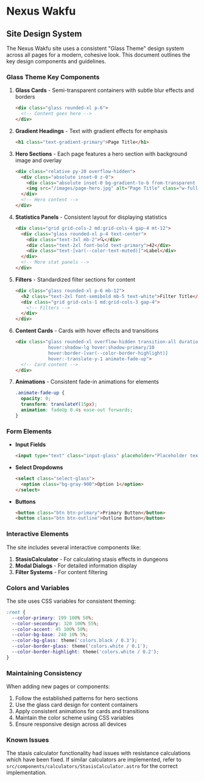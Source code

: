 # Nexus Wakfu

## Site Design System

The Nexus Wakfu site uses a consistent "Glass Theme" design system across all pages for a modern, cohesive look. This document outlines the key design components and guidelines.

### Glass Theme Key Components

1. **Glass Cards** - Semi-transparent containers with subtle blur effects and borders
   ```html
   <div class="glass rounded-xl p-6">
     <!-- Content goes here -->
   </div>
   ```

2. **Gradient Headings** - Text with gradient effects for emphasis
   ```html
   <h1 class="text-gradient-primary">Page Title</h1>
   ```

3. **Hero Sections** - Each page features a hero section with background image and overlay
   ```html
   <div class="relative py-20 overflow-hidden">
     <div class="absolute inset-0 z-0">
       <div class="absolute inset-0 bg-gradient-to-b from-transparent to-[hsl(var(--color-bg-base))]"></div>
       <img src="/images/page-hero.jpg" alt="Page Title" class="w-full h-full object-cover opacity-30">
     </div>
     <!-- Hero content -->
   </div>
   ```

4. **Statistics Panels** - Consistent layout for displaying statistics
   ```html
   <div class="grid grid-cols-2 md:grid-cols-4 gap-4 mt-12">
     <div class="glass rounded-xl p-4 text-center">
       <div class="text-3xl mb-2">🔍</div>
       <div class="text-2xl font-bold text-primary">42</div>
       <div class="text-[var(--color-text-muted)]">Label</div>
     </div>
     <!-- More stat panels -->
   </div>
   ```

5. **Filters** - Standardized filter sections for content
   ```html
   <div class="glass rounded-xl p-6 mb-12">
     <h2 class="text-2xl font-semibold mb-5 text-white">Filter Title</h2>
     <div class="grid grid-cols-1 md:grid-cols-3 gap-4">
       <!-- Filters -->
     </div>
   </div>
   ```

6. **Content Cards** - Cards with hover effects and transitions
   ```html
   <div class="glass rounded-xl overflow-hidden transition-all duration-300 
               hover:shadow-lg hover:shadow-primary/10 
               hover:border-[var(--color-border-highlight)] 
               hover:-translate-y-1 animate-fade-up">
     <!-- Card content -->
   </div>
   ```

7. **Animations** - Consistent fade-in animations for elements
   ```css
   .animate-fade-up {
     opacity: 0;
     transform: translateY(15px);
     animation: fadeUp 0.4s ease-out forwards;
   }
   ```

### Form Elements

- **Input Fields**
  ```html
  <input type="text" class="input-glass" placeholder="Placeholder text">
  ```

- **Select Dropdowns**
  ```html
  <select class="select-glass">
    <option class="bg-gray-900">Option 1</option>
  </select>
  ```

- **Buttons**
  ```html
  <button class="btn btn-primary">Primary Button</button>
  <button class="btn btn-outline">Outline Button</button>
  ```

### Interactive Elements

The site includes several interactive components like:

1. **StasisCalculator** - For calculating stasis effects in dungeons
2. **Modal Dialogs** - For detailed information display
3. **Filter Systems** - For content filtering

### Colors and Variables

The site uses CSS variables for consistent theming:

```css
:root {
  --color-primary: 199 100% 50%;
  --color-secondary: 320 100% 55%;
  --color-accent: 45 100% 50%;
  --color-bg-base: 240 10% 5%;
  --color-bg-glass: theme('colors.black / 0.3');
  --color-border-glass: theme('colors.white / 0.1');
  --color-border-highlight: theme('colors.white / 0.2');
}
```

### Maintaining Consistency

When adding new pages or components:

1. Follow the established patterns for hero sections
2. Use the glass card design for content containers
3. Apply consistent animations for cards and transitions
4. Maintain the color scheme using CSS variables
5. Ensure responsive design across all devices

### Known Issues

The stasis calculator functionality had issues with resistance calculations which have been fixed. If similar calculators are implemented, refer to `src/components/calculators/StasisCalculator.astro` for the correct implementation.
